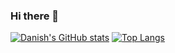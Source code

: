 ### Hi there 👋

[![Danish's GitHub stats](https://github-readme-stats.vercel.app/api?username=danish-mehmood&hide=issues&show=prs_merged&show_icons=true&theme=transparent&hide_rank=true&include_all_commits=false&custom_title=My%20Github%20Stats)](https://github.com/anuraghazra/github-readme-stats)
[![Top Langs](https://github-readme-stats.vercel.app/api/top-langs/?username=danish-mehmood&theme=transparent&hide=html,css&langs_count=4&layout=compact)](https://github.com/anuraghazra/github-readme-stats)
